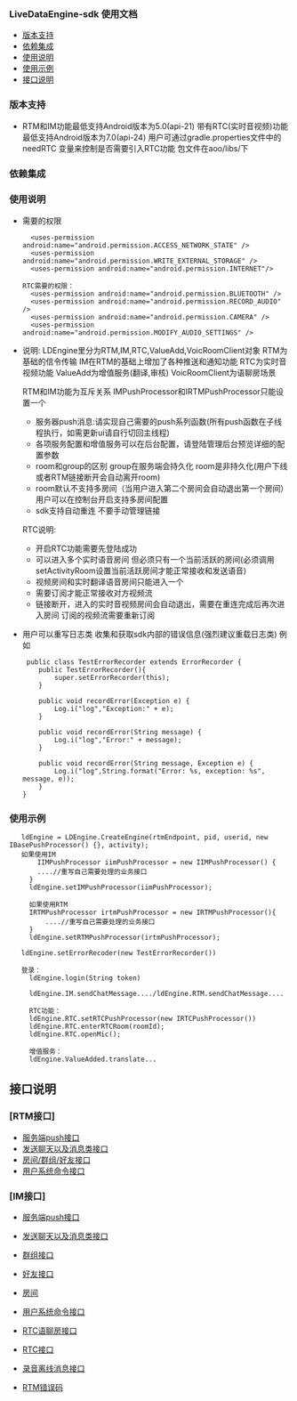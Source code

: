 ### LiveDataEngine-sdk 使用文档

- [版本支持](#版本支持)
- [依赖集成](#依赖集成)
- [使用说明](#使用说明)
- [使用示例](#使用示例)
- [接口说明](#接口说明)


### 版本支持
- RTM和IM功能最低支持Android版本为5.0(api-21) 带有RTC(实时音视频)功能最低支持Android版本为7.0(api-24)
  用户可通过gradle.properties文件中的 needRTC 变量来控制是否需要引入RTC功能  包文件在aoo/libs/下
### 依赖集成


### 使用说明
- 需要的权限
  ~~~
    <uses-permission android:name="android.permission.ACCESS_NETWORK_STATE" />
    <uses-permission android:name="android.permission.WRITE_EXTERNAL_STORAGE" />
    <uses-permission android:name="android.permission.INTERNET"/>
  
  RTC需要的权限：
    <uses-permission android:name="android.permission.BLUETOOTH" />
    <uses-permission android:name="android.permission.RECORD_AUDIO" />
    <uses-permission android:name="android.permission.CAMERA" />
    <uses-permission android:name="android.permission.MODIFY_AUDIO_SETTINGS" />
  ~~~
  
  
- 说明:
  LDEngine里分为RTM,IM,RTC,ValueAdd,VoicRoomClient对象 
    RTM为基础的信令传输 
    IM在RTM的基础上增加了各种推送和通知功能
    RTC为实时音视频功能
    ValueAdd为增值服务(翻译,审核)
    VoicRoomClient为语聊房场景
  
  RTM和IM功能为互斥关系 IMPushProcessor和IRTMPushProcessor只能设置一个
  - 服务器push消息:请实现自己需要的push系列函数(所有push函数在子线程执行，如需更新ui请自行切回主线程)
  - 各项服务配置和增值服务可以在后台配置，请登陆管理后台预览详细的配置参数
  - room和group的区别 group在服务端会持久化 room是非持久化(用户下线或者RTM链接断开会自动离开room)
  - room默认不支持多房间（当用户进入第二个房间会自动退出第一个房间） 用户可以在控制台开启支持多房间配置
  - sdk支持自动重连 不要手动管理链接

  RTC说明:
  - 开启RTC功能需要先登陆成功
  - 可以进入多个实时语音房间 但必须只有一个当前活跃的房间(必须调用setActivityRoom设置当前活跃房间才能正常接收和发送语音)
  - 视频房间和实时翻译语音房间只能进入一个
  - 需要订阅才能正常接收对方视频流
  - 链接断开，进入的实时音视频房间会自动退出，需要在重连完成后再次进入房间 订阅的视频流需要重新订阅


- 用户可以重写日志类 收集和获取sdk内部的错误信息(强烈建议重载日志类) 例如
    ~~~
     public class TestErrorRecorder extends ErrorRecorder {
        public TestErrorRecorder(){
            super.setErrorRecorder(this);
        }
    
        public void recordError(Exception e) {
            Log.i("log","Exception:" + e);
        }
    
        public void recordError(String message) {
            Log.i("log","Error:" + message);
        }
    
        public void recordError(String message, Exception e) {
            Log.i("log",String.format("Error: %s, exception: %s", message, e));
        }
    }
    ~~~

### 使用示例
 ~~~
    ldEngine = LDEngine.CreateEngine(rtmEndpoint, pid, userid, new IBasePushProcessor() {}, activity);
    如果使用IM
        IIMPushProcessor iimPushProcessor = new IIMPushProcessor() {
        ....//重写自己需要处理的业务接口
      }
      ldEngine.setIMPushProcessor(iimPushProcessor);
      
      如果使用RTM
      IRTMPushProcessor irtmPushProcessor = new IRTMPushProcessor(){
          ....//重写自己需要处理的业务接口
      }
      ldEngine.setRTMPushProcessor(irtmPushProcessor);
    
    ldEngine.setErrorRecoder(new TestErrorRecorder())
    
    登录：
      ldEngine.login(String token)
    
      ldEngine.IM.sendChatMessage..../ldEngine.RTM.sendChatMessage....
      
      RTC功能：
      ldEngine.RTC.setRTCPushProcessor(new IRTCPushProcessor())
      ldEngine.RTC.enterRTCRoom(roomId);
      ldEngine.RTC.openMic();
      
      增值服务：
      ldEngine.ValueAdded.translate...
~~~

##  接口说明
### [RTM接口]
- [服务端push接口](doc-zh/RTM/RTMPush.md)
- [发送聊天以及消息类接口](doc-zh/RTM/RTMChat.md)
- [房间/群组/好友接口](doc-zh/RTM/RTMRelationship.md)
- [用户系统命令接口](doc-zh/RTM/RTMUser.md)

### [IM接口]
- [服务端push接口](doc-zh/IM/IMPush.md)
- [发送聊天以及消息类接口](doc-zh/RTM/RTMChat.md)
- [群组接口](doc-zh/IM/IMGroup.md)
- [好友接口](doc-zh/IM/IMFriend.md)
- [房间](doc-zh/IM/IMRoom.md)
- [用户系统命令接口](doc-zh/IM/IMUser.md)

- [RTC语聊房接口](doc-zh/RTCVoiceRoom-zh.md)
- [RTC接口](doc-zh/RTC-zh.md)
- [录音离线消息接口](doc-zh/LDRecordAudio.md)
- [RTM错误码](doc-zh/ErrorCode.md)
